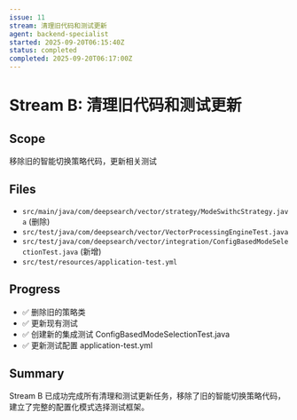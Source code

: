 ```yaml
---
issue: 11
stream: 清理旧代码和测试更新
agent: backend-specialist
started: 2025-09-20T06:15:40Z
status: completed
completed: 2025-09-20T06:17:00Z
---
```


# Stream B: 清理旧代码和测试更新

## Scope
移除旧的智能切换策略代码，更新相关测试

## Files
- `src/main/java/com/deepsearch/vector/strategy/ModeSwithcStrategy.java` (删除)
- `src/test/java/com/deepsearch/vector/VectorProcessingEngineTest.java`
- `src/test/java/com/deepsearch/vector/integration/ConfigBasedModeSelectionTest.java` (新增)
- `src/test/resources/application-test.yml`

## Progress
- ✅ 删除旧的策略类
- ✅ 更新现有测试
- ✅ 创建新的集成测试 ConfigBasedModeSelectionTest.java
- ✅ 更新测试配置 application-test.yml

## Summary
Stream B 已成功完成所有清理和测试更新任务，移除了旧的智能切换策略代码，建立了完整的配置化模式选择测试框架。